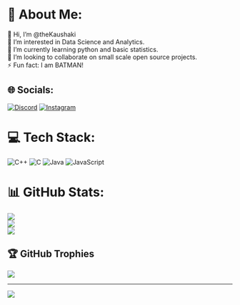 # 💫 About Me:
👋 Hi, I’m @theKaushaki<br>👀 I’m interested in Data Science and Analytics.<br>🌱 I’m currently learning python and basic statistics.<br>💞️ I’m looking to collaborate on small scale open source projects.<br>⚡ Fun fact: I am BATMAN!


## 🌐 Socials:
[![Discord](https://img.shields.io/badge/Discord-%237289DA.svg?logo=discord&logoColor=white)](https://discord.gg/kaushaki.) [![Instagram](https://img.shields.io/badge/Instagram-%23E4405F.svg?logo=Instagram&logoColor=white)](https://instagram.com/theKaushaki) 

# 💻 Tech Stack:
![C++](https://img.shields.io/badge/c++-%2300599C.svg?style=flat&logo=c%2B%2B&logoColor=white) ![C](https://img.shields.io/badge/c-%2300599C.svg?style=flat&logo=c&logoColor=white) ![Java](https://img.shields.io/badge/java-%23ED8B00.svg?style=flat&logo=openjdk&logoColor=white) ![JavaScript](https://img.shields.io/badge/javascript-%23323330.svg?style=flat&logo=javascript&logoColor=%23F7DF1E)
# 📊 GitHub Stats:
![](https://github-readme-stats.vercel.app/api?username=theKaushaki&theme=dark&hide_border=false&include_all_commits=true&count_private=false)<br/>
![](https://github-readme-streak-stats.herokuapp.com/?user=theKaushaki&theme=dark&hide_border=false)<br/>
![](https://github-readme-stats.vercel.app/api/top-langs/?username=theKaushaki&theme=dark&hide_border=false&include_all_commits=true&count_private=false&layout=compact)

## 🏆 GitHub Trophies
![](https://github-profile-trophy.vercel.app/?username=theKaushaki&theme=radical&no-frame=false&no-bg=true&margin-w=4)

---
[![](https://visitcount.itsvg.in/api?id=theKaushaki&icon=0&color=0)](https://visitcount.itsvg.in)

<!-- Proudly created with GPRM ( https://gprm.itsvg.in ) -->
